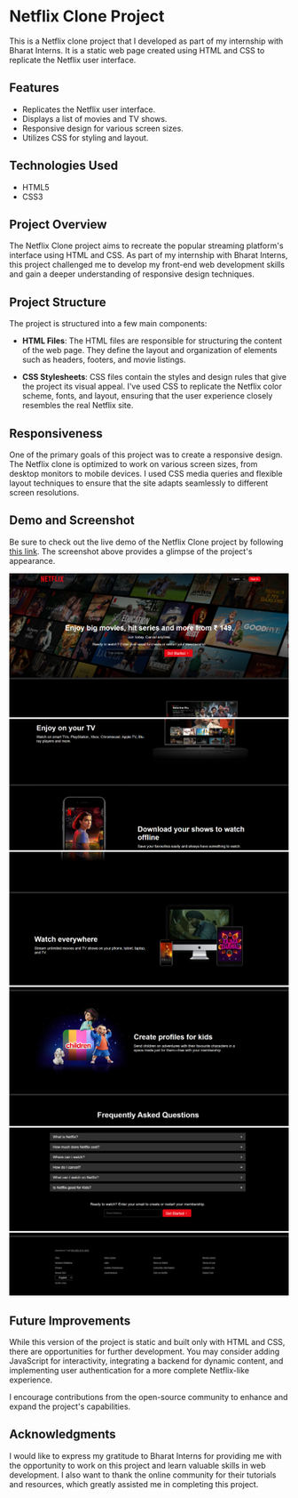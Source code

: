 # Netflix Clone Project

This is a Netflix clone project that I developed as part of my internship with Bharat Interns. It is a static web page created using HTML and CSS to replicate the Netflix user interface.

## Features

- Replicates the Netflix user interface.
- Displays a list of movies and TV shows.
- Responsive design for various screen sizes.
- Utilizes CSS for styling and layout.

## Technologies Used

- HTML5
- CSS3

## Project Overview

The Netflix Clone project aims to recreate the popular streaming platform's interface using HTML and CSS. As part of my internship with Bharat Interns, this project challenged me to develop my front-end web development skills and gain a deeper understanding of responsive design techniques.

## Project Structure

The project is structured into a few main components:

- **HTML Files**: The HTML files are responsible for structuring the content of the web page. They define the layout and organization of elements such as headers, footers, and movie listings.

- **CSS Stylesheets**: CSS files contain the styles and design rules that give the project its visual appeal. I've used CSS to replicate the Netflix color scheme, fonts, and layout, ensuring that the user experience closely resembles the real Netflix site.

## Responsiveness

One of the primary goals of this project was to create a responsive design. The Netflix clone is optimized to work on various screen sizes, from desktop monitors to mobile devices. I used CSS media queries and flexible layout techniques to ensure that the site adapts seamlessly to different screen resolutions.

## Demo and Screenshot

Be sure to check out the live demo of the Netflix Clone project by following [this link](#your-demo-url). The screenshot above provides a glimpse of the project's appearance.

<img src="ss1.PNG">
<img src="ss2.PNG">
<img src="ss3.PNG">
<img src="ss4.PNG">
<img src="ss5.PNG">
<img src="ss6.PNG">

## Future Improvements

While this version of the project is static and built only with HTML and CSS, there are opportunities for further development. You may consider adding JavaScript for interactivity, integrating a backend for dynamic content, and implementing user authentication for a more complete Netflix-like experience.

I encourage contributions from the open-source community to enhance and expand the project's capabilities.

## Acknowledgments

I would like to express my gratitude to Bharat Interns for providing me with the opportunity to work on this project and learn valuable skills in web development. I also want to thank the online community for their tutorials and resources, which greatly assisted me in completing this project.

